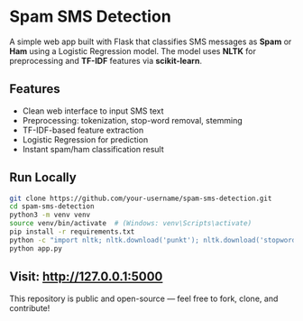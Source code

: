 # Spam SMS Detection

A simple web app built with Flask that classifies SMS messages as **Spam** or **Ham** using a Logistic Regression model. The model uses **NLTK** for preprocessing and **TF-IDF** features via **scikit-learn**.

## Features
- Clean web interface to input SMS text
- Preprocessing: tokenization, stop-word removal, stemming
- TF-IDF-based feature extraction
- Logistic Regression for prediction
- Instant spam/ham classification result

## Run Locally
```bash
git clone https://github.com/your-username/spam-sms-detection.git
cd spam-sms-detection
python3 -m venv venv
source venv/bin/activate  # (Windows: venv\Scripts\activate)
pip install -r requirements.txt
python -c "import nltk; nltk.download('punkt'); nltk.download('stopwords')"
python app.py
```

## Visit: http://127.0.0.1:5000

This repository is public and open-source — feel free to fork, clone, and contribute!
